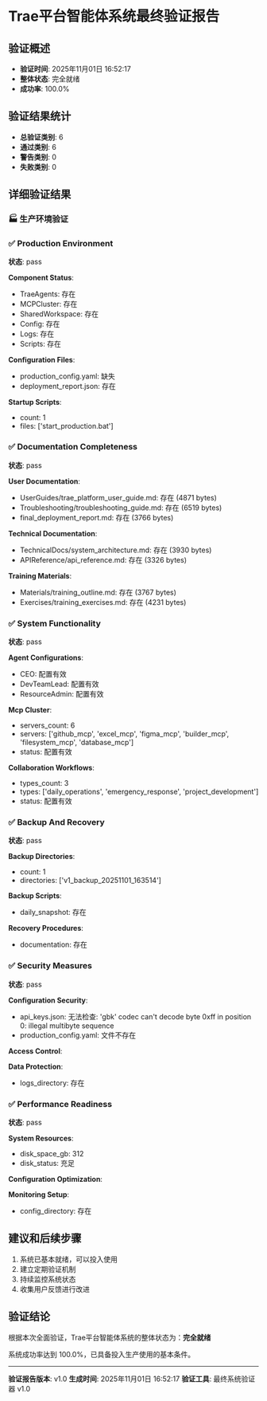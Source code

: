 # Trae平台智能体系统最终验证报告

## 验证概述
- **验证时间**: 2025年11月01日 16:52:17
- **整体状态**: 完全就绪
- **成功率**: 100.0%

## 验证结果统计
- **总验证类别**: 6
- **通过类别**: 6
- **警告类别**: 0
- **失败类别**: 0

## 详细验证结果

### 🏭 生产环境验证

### ✅ Production Environment
**状态**: pass

**Component Status**:
- TraeAgents: 存在
- MCPCluster: 存在
- SharedWorkspace: 存在
- Config: 存在
- Logs: 存在
- Scripts: 存在

**Configuration Files**:
- production_config.yaml: 缺失
- deployment_report.json: 存在

**Startup Scripts**:
- count: 1
- files: ['start_production.bat']


### ✅ Documentation Completeness
**状态**: pass

**User Documentation**:
- UserGuides/trae_platform_user_guide.md: 存在 (4871 bytes)
- Troubleshooting/troubleshooting_guide.md: 存在 (6519 bytes)
- final_deployment_report.md: 存在 (3766 bytes)

**Technical Documentation**:
- TechnicalDocs/system_architecture.md: 存在 (3930 bytes)
- APIReference/api_reference.md: 存在 (3326 bytes)

**Training Materials**:
- Materials/training_outline.md: 存在 (3767 bytes)
- Exercises/training_exercises.md: 存在 (4231 bytes)


### ✅ System Functionality
**状态**: pass

**Agent Configurations**:
- CEO: 配置有效
- DevTeamLead: 配置有效
- ResourceAdmin: 配置有效

**Mcp Cluster**:
- servers_count: 6
- servers: ['github_mcp', 'excel_mcp', 'figma_mcp', 'builder_mcp', 'filesystem_mcp', 'database_mcp']
- status: 配置有效

**Collaboration Workflows**:
- types_count: 3
- types: ['daily_operations', 'emergency_response', 'project_development']
- status: 配置有效


### ✅ Backup And Recovery
**状态**: pass

**Backup Directories**:
- count: 1
- directories: ['v1_backup_20251101_163514']

**Backup Scripts**:
- daily_snapshot: 存在

**Recovery Procedures**:
- documentation: 存在


### ✅ Security Measures
**状态**: pass

**Configuration Security**:
- api_keys.json: 无法检查: 'gbk' codec can't decode byte 0xff in position 0: illegal multibyte sequence
- production_config.yaml: 文件不存在

**Access Control**:

**Data Protection**:
- logs_directory: 存在


### ✅ Performance Readiness
**状态**: pass

**System Resources**:
- disk_space_gb: 312
- disk_status: 充足

**Configuration Optimization**:

**Monitoring Setup**:
- config_directory: 存在


## 建议和后续步骤

1. 系统已基本就绪，可以投入使用
2. 建立定期验证机制
3. 持续监控系统状态
4. 收集用户反馈进行改进


## 验证结论

根据本次全面验证，Trae平台智能体系统的整体状态为：**完全就绪**

系统成功率达到 100.0%，已具备投入生产使用的基本条件。

---
**验证报告版本**: v1.0
**生成时间**: 2025年11月01日 16:52:17
**验证工具**: 最终系统验证器 v1.0
